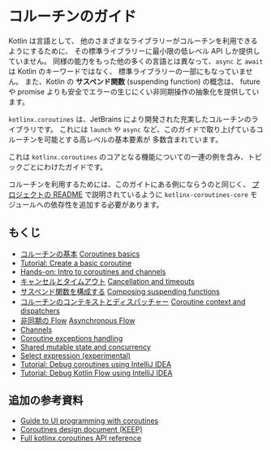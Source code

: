 [//]: # (title: Coroutines guide)
# コルーチンのガイド

Kotlin は言語として、
他のさまざまなライブラリーがコルーチンを利用できるようにするために、
その標準ライブラリーに最小限の低レベル API しか提供していません。
同様の能力をもった他の多くの言語とは異なって、`async` と `await` は Kotlin のキーワードではなく、
標準ライブラリーの一部にもなっていません。
また、Kotlin の __サスペンド関数__ (suspending function) の概念は、
future や promise よりも安全でエラーの生じにくい非同期操作の抽象化を提供しています。
<!--
Kotlin, as a language, provides only minimal low-level APIs in its standard library to enable various other 
libraries to utilize coroutines. Unlike many other languages with similar capabilities, `async` and `await`
are not keywords in Kotlin and are not even part of its standard library. Moreover, Kotlin's concept
of _suspending function_ provides a safer and less error-prone abstraction for asynchronous 
operations than futures and promises.  
-->

`kotlinx.coroutines` は、JetBrains により開発された充実したコルーチンのライブラリです。
これには `launch` や `async` など、このガイドで取り上げているコルーチンを可能とする高レベルの基本要素が
多数含まれています。
<!--
`kotlinx.coroutines` is a rich library for coroutines developed by JetBrains. It contains a number of high-level 
coroutine-enabled primitives that this guide covers, including `launch`, `async` and others.
-->

これは `kotlinx.coroutines` のコアとなる機能についての一連の例を含み、トピックごとにわけたガイドです。
<!--
This is a guide on core features of `kotlinx.coroutines` with a series of examples, divided up into different topics.
-->

コルーチンを利用するためには、このガイトにある例にならうのと同じく、
[プロジェクトの README](https://github.com/Kotlin/kotlinx.coroutines/blob/master/README.md#using-in-your-projects)
で説明されているように `kotlinx-coroutines-core` モジュールへの依存性を追加する必要があります。
<!--
In order to use coroutines as well as follow the examples in this guide, you need to add a dependency on the `kotlinx-coroutines-core` module as explained 
[in the project README](https://github.com/Kotlin/kotlinx.coroutines/blob/master/README.md#using-in-your-projects).
-->

## もくじ
<!--## Table of contents-->

* [コルーチンの基本](basics.md) [Coroutines basics](https://kotlinlang.org/docs/coroutines-basics.html)
* [Tutorial: Create a basic coroutine](https://kotlinlang.org/docs/coroutines-basic-jvm.html)
* [Hands-on: Intro to coroutines and channels](https://play.kotlinlang.org/hands-on/Introduction%20to%20Coroutines%20and%20Channels)
* [キャンセルとタイムアウト](cancellation-and-timeouts.md) [Cancellation and timeouts](https://kotlinlang.org/docs/cancellation-and-timeouts.html)
* [サスペンド関数を構成する](composing-suspending-functions.md) [Composing suspending functions](https://kotlinlang.org/docs/composing-suspending-functions.html)
* [コルーチンのコンテキストとディスパッチャー](coroutine-context-and-dispatchers.md) [Coroutine context and dispatchers](https://kotlinlang.org/docs/coroutine-context-and-dispatchers.html)
* [非同期の Flow](flow.md) [Asynchronous Flow](https://kotlinlang.org/docs/flow.html)
* [Channels](https://kotlinlang.org/docs/channels.html)
* [Coroutine exceptions handling](https://kotlinlang.org/docs/exception-handling.html)
* [Shared mutable state and concurrency](https://kotlinlang.org/docs/shared-mutable-state-and-concurrency.html)
* [Select expression (experimental)](https://kotlinlang.org/docs/select-expression.html)
* [Tutorial: Debug coroutines using IntelliJ IDEA](https://kotlinlang.org/docs/debug-coroutines-with-idea.html)
* [Tutorial: Debug Kotlin Flow using IntelliJ IDEA](https://kotlinlang.org/docs/debug-flow-with-idea.html)

## 追加の参考資料
<!--## Additional references-->

* [Guide to UI programming with coroutines](../../ui/coroutines-guide-ui.md)
* [Coroutines design document (KEEP)](https://github.com/Kotlin/kotlin-coroutines/blob/master/kotlin-coroutines-informal.md)
* [Full kotlinx.coroutines API reference](https://kotlin.github.io/kotlinx.coroutines)
